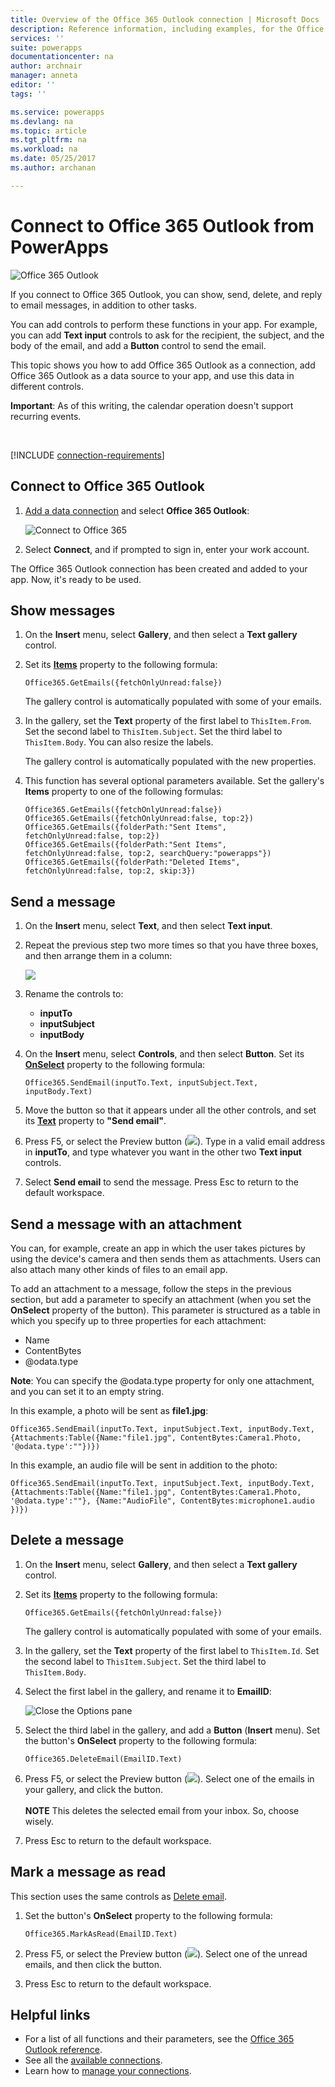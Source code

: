```yaml
---
title: Overview of the Office 365 Outlook connection | Microsoft Docs
description: Reference information, including examples, for the Office 365 Outlook connection to PowerApps
services: ''
suite: powerapps
documentationcenter: na
author: archnair
manager: anneta
editor: ''
tags: ''

ms.service: powerapps
ms.devlang: na
ms.topic: article
ms.tgt_pltfrm: na
ms.workload: na
ms.date: 05/25/2017
ms.author: archanan

---
```

# Connect to Office 365 Outlook from PowerApps
![Office 365 Outlook](./media/connection-office365-outlook/office365icon.png)

If you connect to Office 365 Outlook, you can show, send, delete, and reply to email messages, in addition to other tasks.

You can add controls to perform these functions in your app. For example, you can add **Text input** controls to ask for the recipient, the subject, and the body of the email, and add a **Button** control to send the email.

This topic shows you how to add Office 365 Outlook as a connection, add Office 365 Outlook as a data source to your app, and use this data in different controls.

**Important**: As of this writing, the calendar operation doesn't support recurring events.

&nbsp;

[!INCLUDE [connection-requirements](../includes/connection-requirements.md)]

## Connect to Office 365 Outlook
1. [Add a data connection](../add-data-connection.md) and select **Office 365 Outlook**:  
   
    ![Connect to Office 365](./media/connection-office365-outlook/add-office.png)
2. Select **Connect**, and if prompted to sign in, enter your work account.

The Office 365 Outlook connection has been created and added to your app. Now, it's ready to be used.

## Show messages
1. On the **Insert** menu, select **Gallery**, and then select a **Text gallery** control.
2. Set its **[Items](../controls/properties-core.md)** property to the following formula:  
   
    `Office365.GetEmails({fetchOnlyUnread:false})`
   
    The gallery control is automatically populated with some of your emails.
3. In the gallery, set the **Text** property of the first label to `ThisItem.From`. Set the second label to `ThisItem.Subject`. Set the third label to `ThisItem.Body`. You can also resize the labels.
   
    The gallery control is automatically populated with the new properties.
4. This function has several optional parameters available. Set the gallery's **Items** property to one of the following formulas:
   
    `Office365.GetEmails({fetchOnlyUnread:false})`  
    `Office365.GetEmails({fetchOnlyUnread:false, top:2})`  
    `Office365.GetEmails({folderPath:"Sent Items", fetchOnlyUnread:false, top:2})`  
    `Office365.GetEmails({folderPath:"Sent Items", fetchOnlyUnread:false, top:2, searchQuery:"powerapps"})`  
    `Office365.GetEmails({folderPath:"Deleted Items", fetchOnlyUnread:false, top:2, skip:3})`

## Send a message
1. On the **Insert** menu, select **Text**, and then select **Text input**.
2. Repeat the previous step two more times so that you have three boxes, and then arrange them in a column:  
   
    ![](./media/connection-office365-outlook/threetextinput.png)
3. Rename the controls to:  
   
   * **inputTo**
   * **inputSubject**
   * **inputBody**
4. On the **Insert** menu, select **Controls**, and then select **Button**. Set its **[OnSelect](../controls/properties-core.md)** property to the following formula:  
   
    `Office365.SendEmail(inputTo.Text, inputSubject.Text, inputBody.Text)`
5. Move the button so that it appears under all the other controls, and set its **[Text](../controls/properties-core.md)** property to **"Send email"**.
6. Press F5, or select the Preview button (![](./media/connection-office365-outlook/preview.png)). Type in a valid email address in **inputTo**, and type whatever you want in the other two **Text input** controls.
7. Select **Send email** to send the message. Press Esc to return to the default workspace.

## Send a message with an attachment
You can, for example, create an app in which the user takes pictures by using the device's camera and then sends them as attachments. Users can also attach many other kinds of files to an email app.

To add an attachment to a message, follow the steps in the previous section, but add a parameter to specify an attachment (when you set the **OnSelect** property of the button). This parameter is structured as a table in which you specify up to three properties for each attachment:

* Name
* ContentBytes
* @odata.type

**Note**: You can specify the @odata.type property for only one attachment, and you can set it to an empty string.

In this example, a photo will be sent as **file1.jpg**:

`Office365.SendEmail(inputTo.Text, inputSubject.Text, inputBody.Text, {Attachments:Table({Name:"file1.jpg", ContentBytes:Camera1.Photo, '@odata.type':""})})`

In this example, an audio file will be sent in addition to the photo:

`Office365.SendEmail(inputTo.Text, inputSubject.Text, inputBody.Text, {Attachments:Table({Name:"file1.jpg", ContentBytes:Camera1.Photo, '@odata.type':""}, {Name:"AudioFile", ContentBytes:microphone1.audio })})`

## Delete a message
1. On the **Insert** menu, select **Gallery**, and then select a **Text gallery** control.
2. Set its **[Items](../controls/properties-core.md)** property to the following formula:  
   
    `Office365.GetEmails({fetchOnlyUnread:false})`
   
    The gallery control is automatically populated with some of your emails.
3. In the gallery, set the **Text** property of the first label to `ThisItem.Id`. Set the second label to `ThisItem.Subject`. Set the third label to `ThisItem.Body`.
4. Select the first label in the gallery, and rename it to **EmailID**:
   
    ![Close the Options pane](./media/connection-office365-outlook/renameheading.png)
5. Select the third label in the gallery, and add a **Button** (**Insert** menu). Set the button's **OnSelect** property to the following formula:  
   
    `Office365.DeleteEmail(EmailID.Text)`
6. Press F5, or select the Preview button (![](./media/connection-office365-outlook/preview.png)). Select one of the emails in your gallery, and click the button. <br/><br/> **NOTE** This deletes the selected email from your inbox. So, choose wisely.
7. Press Esc to return to the default workspace.

## Mark a message as read
This section uses the same controls as [Delete email](connection-office365-outlook.md#delete-email).

1. Set the button's **OnSelect** property to the following formula:  
   
    `Office365.MarkAsRead(EmailID.Text)`
2. Press F5, or select the Preview button (![](./media/connection-office365-outlook/preview.png)). Select one of the unread emails, and then click the button.
3. Press Esc to return to the default workspace.

## Helpful links
* For a list of all functions and their parameters, see the [Office 365 Outlook reference](https://docs.microsoft.com/en-us/connectors/office365connector/).
* See all the [available connections](../connections-list.md).  
* Learn how to [manage your connections](../add-manage-connections.md).

